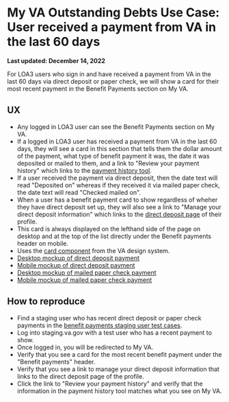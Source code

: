 # My VA Outstanding Debts Use Case: User received a payment from VA in the last 60 days
**Last updated: December 14, 2022**

For LOA3 users who sign in and have received a payment from VA in the last 60 days via direct deposit or paper check, we will show a card for their most recent payment in the Benefit Payments section on My VA.

## UX
* Any logged in LOA3 user can see the Benefit Payments section on My VA.
* If a logged in LOA3 user has received a payment from VA in the last 60 days, they will see a card in this section that tells them the dollar amount of the payment, what type of benefit payment it was, the date it was deposited or mailed to them, and a link to "Review your payment history" which links to the [payment history tool](https://www.va.gov/va-payment-history/payments).
* If a user received the payment via direct deposit, then the date text will read "Deposited on" whereas if they received it via mailed paper check, the date text will read "Checked mailed on".
* When a user has a benefit payment card to show regardless of wheher they have direct deposit set up, they will also see a link to "Manage your direct deposit information" which links to the [direct deposit page](https://www.va.gov/profile/direct-deposit) of their profile.
* This card is always displayed on the lefthand side of the page on desktop and at the top of the list directly under the Benefit payments header on mobile.
* Uses the [card component](https://design.va.gov/components/card) from the VA design system.
* [Desktop mockup of direct deposit payment](https://www.sketch.com/s/9b0e6efc-423a-4354-9db3-ab2083d566c9/a/uuid/222D00A6-3BFD-4D99-9FCB-A9CE2766E78A)
* [Mobile mockup of direct deposit payment](https://www.sketch.com/s/9b0e6efc-423a-4354-9db3-ab2083d566c9/a/uuid/1CA9530C-0A0F-4CF6-9597-D76F83143B45)
* [Desktop mockup of mailed paper check payment](https://www.sketch.com/s/9b0e6efc-423a-4354-9db3-ab2083d566c9/a/uuid/1FEFF140-7526-42A2-9D64-959E152ED415)
* [Mobile mockup of mailed paper check payment](https://www.sketch.com/s/9b0e6efc-423a-4354-9db3-ab2083d566c9/a/uuid/38CB47EF-6A94-44CD-B0F8-F6FE999C933D)

## How to reproduce
* Find a staging user who has recent direct deposit or paper check payments in the [benefit payments staging user test cases](https://github.com/department-of-veterans-affairs/va.gov-team-sensitive/blob/master/Administrative/vagov-users/staging-test-accounts-myva-payment-info-v2.md#test-cases-for-benefit-payments-section).
* Log into staging.va.gov with a test user who has a recent payment to show.
* Once logged in, you will be redirected to My VA.
* Verify that you see a card for the most recent benefit payment under the "Benefit payments" header.
* Verify that you see a link to manage your direct deposit information that links to the direct deposit page of the profile.
* Click the link to "Review your payment history" and verify that the information in the payment history tool matches what you see on My VA.
